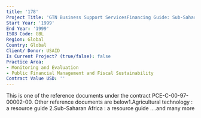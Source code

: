 ```yaml
---
title: '178'
Project Title: 'GTN Business Support ServicesFinancing Guide: Sub-Saharan Africa'
Start Year: '1999'
End Year: '1999'
ISO3 Code: GBL
Region: Global
Country: Global
Client/ Donor: USAID
Is Current Project? (true/false): false
Practice Area:
- Monitoring and Evaluation
- Public Financial Management and Fiscal Sustainability
Contract Value USD: ''
---
```


This is one of the reference documents under the contract PCE-C-00-97-00002-00. Other reference documents are below1.Agricultural technology : a resource guide 2.Sub-Saharan Africa : a resource guide ….and many more